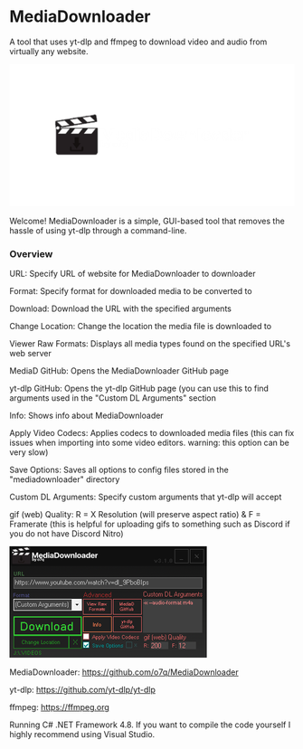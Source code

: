 # MediaDownloader
A tool that uses yt-dlp and ffmpeg to download video and audio from virtually any website.


<img src="images/gitbanner.png"/>


Welcome! MediaDownloader is a simple, GUI-based tool that removes the hassle of using yt-dlp through a command-line.


### Overview
URL: Specify URL of website for MediaDownloader to downloader

Format: Specify format for downloaded media to be converted to

Download: Download the URL with the specified arguments

Change Location: Change the location the media file is downloaded to

Viewer Raw Formats: Displays all media types found on the specified URL's web server

MediaD GitHub: Opens the MediaDownloader GitHub page

yt-dlp GitHub: Opens the yt-dlp GitHub page (you can use this to find arguments used in the "Custom DL Arguments" section

Info: Shows info about MediaDownloader

Apply Video Codecs: Applies codecs to downloaded media files (this can fix issues when importing into some video editors. warning: this option can be very slow)

Save Options: Saves all options to config files stored in the "mediadownloader" directory

Custom DL Arguments: Specify custom arguments that yt-dlp will accept

gif (web) Quality: R = X Resolution (will preserve aspect ratio) & F = Framerate (this is helpful for uploading gifs to something such as Discord if you do not have Discord Nitro)

<img src="images/v310/v310.png"/>


MediaDownloader: https://github.com/o7q/MediaDownloader

yt-dlp: https://github.com/yt-dlp/yt-dlp

ffmpeg: https://ffmpeg.org


Running C# .NET Framework 4.8.
If you want to compile the code yourself I highly recommend using Visual Studio.

